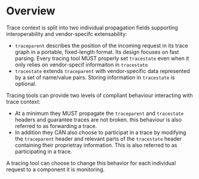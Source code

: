 # Overview

Trace context is split into two individual propagation fields supporting interoperability and vendor-specifc extensability:

- `traceparent` describes the position of the incoming request in its trace graph in a portable, fixed-length format. Its design focuses on fast parsing. Every tracing tool MUST properly set `tracestate` even when it only relies on vendor-specif informaiton in `tracestate`
- `tracestate` extends `traceparent` with vendor-specific data represented by a set of name/value pairs. Storing information in `tracestate` is optional.

Tracing tools can provide two levels of compliant behaviour interacting with trace context:

- At a minimum they MUST propagate the `traceparent` and `tracestate` headers and guarantee  traces are not broken. this behaviour is also referred to as forwarding a trace.
- In addition they CAN also choose to participat in a trace by modifying the `traceparent` header and relevant parts of the `tracestate` header containing their proprietray information. This is also referred to as participating in a trace.

A tracing tool can choose to change this behavior for each individual request to a component it is monitoring.